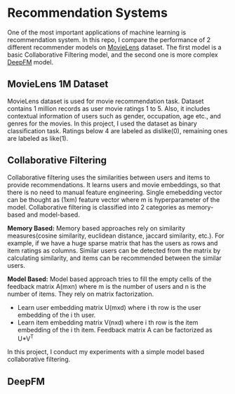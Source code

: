 # Recommendation Systems
One of the most important applications of machine learning is recommendation system. In this repo, I compare the performance of 2 different recommender models on 
[MovieLens](https://www.kaggle.com/datasets/odedgolden/movielens-1m-dataset) dataset. The first model is a basic Collaborative Filtering model, and the second one is more 
complex [DeepFM](https://www.ijcai.org/proceedings/2017/0239.pdf) model.
## MovieLens 1M Dataset
MovieLens dataset is used for movie recommendation task. Dataset contains 1 million records as user movie ratings 1 to 5. Also, it includes contextual information of users such as gender, occupation, age etc., and genres for the movies. In this project, I used the dataset as binary classification task. Ratings below 4 are labeled as dislike(0), remaining ones are labeled as like(1). 
## Collaborative Filtering
Collaborative filtering uses the similarities between users and items to provide recommendations. It learns users and movie embeddings, so that there is no need to manual
feature engineering. Single emebedding vector can be thought as (1xm) feature vector where m is hyperparameter of the model. Collaborative filtering is classified into 2 categories as memory-based and model-based. <br/>

**Memory Based:** Memory based approaches rely on similarity measures(cosine similarity, euclidean distance, jaccard similarity, etc.). For example, if we have a huge sparse matrix that has the users as rows and item ratings as columns. Similar users can be detected from the matrix by calculating similarity, and items can be recommended between the similar users.  <br/>

**Model Based:** Model based approach tries to fill the empty cells of the feedback matrix A(mxn) where m is the number of users and n is the number of items. They rely on matrix factorization.
* Learn user embedding matrix U(mxd) where i th row is the user embedding of the i th user.
* Learn item embedding matrix V(nxd) where i th row is the item embedding of the i th item.
Feedback matrix A can be factorized as U*V<sup>T</sup> </br>

In this project, I conduct my experiments with a simple model based collaborative filtering.
## DeepFM
